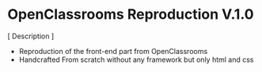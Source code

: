 # OpenClassrooms Reproduction V.1.0

[ Description ]
- Reproduction of the front-end part from OpenClassrooms
- Handcrafted From scratch without any framework but only html and css
